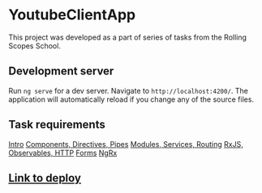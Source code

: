# YoutubeClientApp

This project was developed as a part of series of tasks from the Rolling Scopes School. 

## Development server

Run `ng serve` for a dev server. Navigate to `http://localhost:4200/`. The application will automatically reload if you change any of the source files.

## Task requirements

[Intro](https://github.com/rolling-scopes-school/tasks/blob/master/tasks/angular/intro.md)
[Components, Directives, Pipes](https://github.com/rolling-scopes-school/tasks/blob/master/tasks/angular/components-directives-pipes.md)
[Modules, Services, Routing](https://github.com/rolling-scopes-school/tasks/blob/master/tasks/angular/modules-services-routing.md)
[RxJS, Observables, HTTP](https://github.com/rolling-scopes-school/tasks/blob/master/tasks/angular/rxjs-observables-http.md)
[Forms](https://github.com/rolling-scopes-school/tasks/blob/master/tasks/angular/forms.md)
[NgRx](https://github.com/rolling-scopes-school/tasks/blob/master/tasks/angular/NgRX.md)

## [Link to deploy](https://rolling-scopes-school.github.io/fromarys-ANGULAR2022Q3/)
